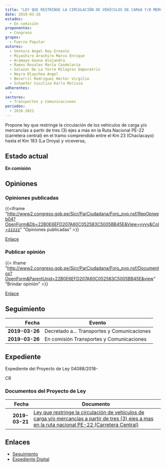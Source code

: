 ```yaml
---
title: "LEY QUE RESTRINGE LA CIRCULACIÓN DE VEHÍCULOS DE CARGA Y/0 MERCANCIAS A PARTIR DE TRES (3) EJES A MAS EN LA RUTA NACIONAL PE-22 (CARRETERA CENTRAL)"
date: 2019-03-26
estados: 
  - En comisión
proponentes: 
  - Congreso
grupos: 
  - Fuerza Popular
autores: 
  - Ventura Ángel Roy Ernesto
  - Miyashiro Arashiro Marco Enrique
  - Aramayo Gaona Alejandra
  - Ramos Rosales María Candelaria
  - Salazar De La Torre Milagros Emperatriz
  - Neyra Olaychea Angel
  - Becerril Rodríguez Héctor Virgilio
  - Schaefer Cuculiza Karla Melissa
adherentes: 
  - 
sectores: 
  - Transportes y Comunicaciones
periodos: 
  - 2016-2021
---
```


Propone ley que restringe la circulación de los vehículos de carga y/o mercancías a partir de tres (3) ejes a más en la Ruta Nacional PE-22 (carretera central) en el tramo comprendido entre el Km 23 (Chaclacayo) hasta el Km 183 (La Oroya) y viceversa,


## Estado actual

**En comisión**

## Opiniones

### Opiniones publicadas

{{<iframe "http://www2.congreso.gob.pe/Sicr/ParCiudadana/Foro_pvp.nsf/RepOpiweb04?OpenForm&Db=22B0E6EFD207A60C052583C5005BB45E&View=yyyy&Col=zzzzz" "Opiniones publicadas" >}}

[Enlace](http://www2.congreso.gob.pe/Sicr/ParCiudadana/Foro_pvp.nsf/RepOpiweb04?OpenForm&Db=22B0E6EFD207A60C052583C5005BB45E&View=yyyy&Col=zzzzz)
### Publicar opinión

{{< iframe "http://www2.congreso.gob.pe/Sicr/ParCiudadana/Foro_pvp.nsf/Documentos?OpenForm&ParentUnid=22B0E6EFD207A60C052583C5005BB45E&view" "Brindar opinión" >}}

[Enlace](http://www2.congreso.gob.pe/Sicr/ParCiudadana/Foro_pvp.nsf/Documentos?OpenForm&ParentUnid=22B0E6EFD207A60C052583C5005BB45E&view)

## Seguimiento

| Fecha | Evento |
|------:|--------|
| **2019-03-26** | Decretado a... Transportes y Comunicaciones|
| **2019-03-26** | En comisión Transportes y Comunicaciones|


## Expediente

Expediente del Proyecto de Ley 04088/2018-

CR


### Documentos del Proyecto de Ley

| Fecha | Documento |
|------:|--------|
| **2019-03-21** | [Ley que restringe la circulación de vehículos de carga y/o mercancías a partir de tres (3) ejes a mas en la ruta nacional PE-22 (Carretera Central)](http://www.leyes.congreso.gob.pe/Documentos/2016_2021/Proyectos_de_Ley_y_de_Resoluciones_Legislativas/PL0408820190321.pdf) |

## Enlaces 

- [Seguimiento](http://www2.congreso.gob.pe/Sicr/TraDocEstProc/CLProLey2016.nsf/f7fff46988ca05b1052578e100829cc7/9dddc045fd3125e6052583c500551066?OpenDocument)
- [Expediente Digital](http://www2.congreso.gob.pe/Sicr/TraDocEstProc/CLProLey2016.nsf/f7fff46988ca05b1052578e100829cc7/9dddc045fd3125e6052583c500551066?OpenDocument&Click=05257FB7005EB655.eb71d0cf91d8294e05256cdf006b5706/$Body/0.1C6C)
